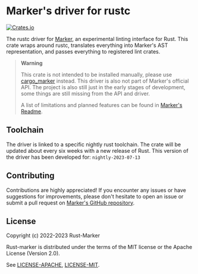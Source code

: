 # Marker's driver for rustc

[![Crates.io](https://img.shields.io/crates/v/marker_rustc_driver.svg)](https://crates.io/crates/marker_rustc_driver)
<!--
FIXME(xFrednet): Add license shield, once crates.io also says:
[![License: MIT OR Apache-2.0](https://img.shields.io/crates/l/marker_rustc_driver.svg)](#license)
-->

The rustc driver for [Marker], an experimental linting interface for Rust. This crate wraps around rustc, translates everything into Marker's AST representation, and passes everything to registered lint crates.

> **Warning**
>
> This crate is not intended to be installed manually, please use [cargo_marker] instead. This driver is also not part of Marker's official API. The project is also still just in the early stages of development, some things are still missing from the API and driver.
>
> A list of limitations and planned features can be found in [Marker's Readme].

[Marker]: https://github.com/rust-marker/marker
[Marker's Readme]: https://github.com/rust-marker/marker/blob/master/README.md
[cargo_marker]: https://github.com/rust-marker/marker/tree/master/cargo-marker

## Toolchain

The driver is linked to a specific nightly rust toolchain. The crate will be updated about every six weeks with a new release of Rust. This version of the driver has been developed for: `nightly-2023-07-13`

## Contributing

Contributions are highly appreciated! If you encounter any issues or have suggestions for improvements, please don't hesitate to open an issue or submit a pull request on [Marker's GitHub repository](https://github.com/rust-marker/marker).

## License

Copyright (c) 2022-2023 Rust-Marker

Rust-marker is distributed under the terms of the MIT license or the Apache License (Version 2.0).

See [LICENSE-APACHE](https://github.com/rust-marker/marker/blob/master/LICENSE-APACHE), [LICENSE-MIT](https://github.com/rust-marker/marker/blob/master/LICENSE-MIT).

